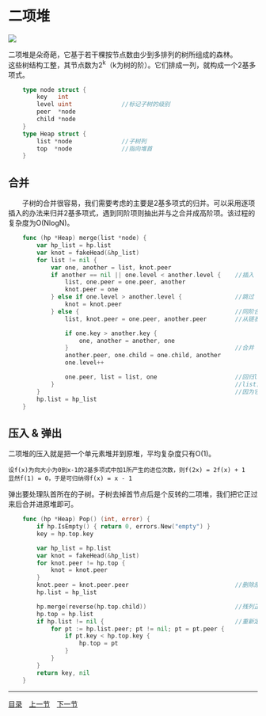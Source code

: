 # 二项堆
![](../images/BinomialHeap.png)

二项堆是朵奇葩，它基于若干棵按节点数由少到多排列的树所组成的森林。  
这些树结构工整，其节点数为2<sup>k</sup>（k为树的阶）。它们排成一列，就构成一个2基多项式。
```go
	type node struct {
		key   int
		level uint				//标记子树的级别
		peer  *node
		child *node
	}
	type Heap struct {
		list *node				//子树列
		top  *node				//指向堆首
	}
```

## 合并
　　子树的合并很容易，我们需要考虑的主要是2基多项式的归并。可以采用逐项插入的办法来归并2基多项式，遇到同阶项则抽出并与之合并成高阶项。该过程的复杂度为O(NlogN)。
```go
	func (hp *Heap) merge(list *node) {
		var hp_list = hp.list
		var knot = fakeHead(&hp_list)
		for list != nil {
			var one, another = list, knot.peer
			if another == nil || one.level < another.level {	//插入
				list, one.peer = one.peer, another
				knot.peer = one
			} else if one.level > another.level {				//跳过
				knot = knot.peer
			} else { 											//同阶合并
				list, knot.peer = one.peer, another.peer		//从链表中脱离

				if one.key > another.key {
					one, another = another, one
				}												//合并
				another.peer, one.child = one.child, another
				one.level++

				one.peer, list = list, one 						//回归list
			}													//list首项可能是逆序项，但不影响大局
		}														//因为它不可能比knot.peer更高阶
		hp.list = hp_list
	}
```

## 压入 & 弹出
二项堆的压入就是把一个单元素堆并到原堆，平均复杂度只有O(1)。

	设f(x)为向大小为0到x-1的2基多项式中加1所产生的进位次数，则f(2x) = 2f(x) + 1
	显然f(1) = 0，于是可归纳得f(x) = x - 1

弹出要处理队首所在的子树。子树去掉首节点后是个反转的二项堆，我们把它正过来后合并进原堆即可。
```go
	func (hp *Heap) Pop() (int, error) {
		if hp.IsEmpty() { return 0, errors.New("empty") }
		key = hp.top.key

		var hp_list = hp.list
		var knot = fakeHead(&hp_list)
		for knot.peer != hp.top {
			knot = knot.peer
		}
		knot.peer = knot.peer.peer								//删除原堆首节点
		hp.list = hp_list

		hp.merge(reverse(hp.top.child))							//残列正过来，并回主堆
		hp.top = hp.list
		if hp.list != nil {										//重新定位堆首
			for pt := hp.list.peer; pt != nil; pt = pt.peer {
				if pt.key < hp.top.key {
					hp.top = pt
				}
			}
		}
		return key, nil
	}
```

---
[目录](../index.md)　[上一节](06-A.md)　[下一节](06-C.md)
